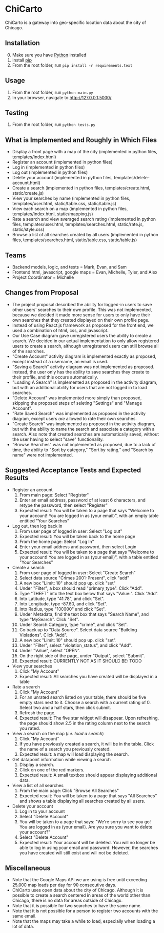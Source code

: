 # ChiCarto
ChiCarto is a gateway into geo-specific location data about the city of Chicago.

## Installation
0. Make sure you have [Python](https://www.python.org/downloads/) installed
1. Install [pip](https://pip.pypa.io/en/stable/installing/)
2. From the root folder, run `pip install -r requirements.text`

## Usage
1. From the root folder, run `python main.py`
2. In your browser, navigate to http://127.0.0.1:5000/

## Testing
1. From the root folder, run `python tests.py`

## What is Implemented and Roughly in Which Files
* Display a front page with a map of the city (implemented in python files, templates/index.html)
* Register an account (implemented in python files)
* Log in (implemented in python files)
* Log out (implemented in python files)
* Delete your account (implemented in python files, templates/delete-account.html)
* Create a search (implemented in python files, templates/create.html, static/create.js)
* View your searches by name (implemented in python files, templates/user.html, static/table.css, static/table.js)
* View each search on a map (implemented in python files, templates/index.html, static/mapping.js)
* Rate a search and view averaged search rating (implemented in python files, templates/user.html, templates/searches.html, static/rate.js, static/style.css)
* Browse a list of all searches created by all users (implemented in python files, templates/searches.html, static/table.css, static/table.js)

## Teams
* Backend models, logic, and tests = Mark, Evan, and Sam
* Frontend html, javascript, google maps = Evan, Michelle, Tyler, and Alex
* Project Coordinator = Michelle

## Changes from Proposal
* The project proposal described the ability for logged-in users to save other users' searches to their own profile. This was not implemented, because we decided it made more sense for users to only have their own searches that they created displayed on their own profile page. 
* Instead of using React.js framework as proposed for the front end, we used a combination of html, css, and javascript.
* Our Use Case diagram gave unregistered users the ability to create a search. We decided in our actual implementation to only allow registered users to create a search, although unregistered users can still browse all of the searches. 
* "Create Account" activity diagram is implemented exactly as proposed, except instead of a username, an email is used. 
* "Saving a Search" activity diagram was not implemented as proposed. Instead, the user only has the ability to save searches they create to their profile, and this occurs automatically.
* "Loading A Search" is implemented as proposed in the activity diagram, but with an additional ability for users that are not logged in to load searches.
* "Delete Account" was implemented more simply than proposed, skipping the proposed steps of seleting "Settings" and "Manage Account".
* "Rate Saved Search" was implemented as proposed in the activity diagram, except users _are_ allowed to rate their own searches.
* "Create Search" was implemented as proposed in the activity diagram, but with the ability to name the search and associate a category with a search. Also note that created searches are automatically saved, without the user having to select "save" functionality.
* "Browse Searches" was not implemented as proposed, due to a lack of time, the ability to "Sort by category," "Sort by rating," and "Search by name" were not implemented.

## Suggested Acceptance Tests and Expected Results
* Register an account
  1. From main page: Select "Register"
  2. Enter an email address, password of at least 6 characters, and retype the password, then select "Register" 
  3. Expected result: You will be taken to a page that says "Welcome to your account! You are logged in as (your email)", with an empty table entitled "Your Searches"
* Log out, then log back in
  1. From user page of logged in user: Select "Log out" 
  2. Expected result: You will be taken back to the home page
  3. From the home page: Select "Log In"
  4. Enter your email address and password, then select Login
  5. Expected result: You will be taken to a page that says "Welcome to your account! You are logged in as (your email)", with a table entitled "Your Searches"
* Create a search
  1. From user page of logged in user: Select "Create Search"
  2. Select data source "Crimes 2001-Present", click "add"
  3. A new box "Limit: 10" should pop up. click "set"
  4. Under "Filter", a box should read "primary_type". Click "Add".
  5. Type "THEFT" into the text box below that says "Value:". Click "Add". 
  6. Into Latitude, type "41.78", and click "Set". 
  7. Into Longitude, type -87.60, and click "Set".  
  8. Into Radius, type "100000" and click "Set". 
  9. Under Metadata, find the text box that says "Search Name", and type "MySearch". Click "Set".
  10. Under Search Category, type "crime", and click "Set". 
  11. Go back up to "Data Source". Select data source "Building Violations". Click "Add".
  12. A new box "Limit: 10" should pop up. click "set".
  13. Under "Filter", select "violation_status", and click "Add". 
  14. Under "Value", select "OPEN". 
  15. On the right side of the page, under "Output", select "Submit". 
  16. Expected result: CURRENTLY NOT AS IT SHOULD BE: TODO
* View your searches
  1. Click "My Account"
  2. Expected result: All searches you have created will be displayed in a table
* Rate a search
  1. Click "My Account"
  2. For an unrated search listed on your table, there should be five empty stars next to it. Choose a search with a current rating of 0.  Select two and a half stars, then click submit.
  3. Refresh the page.
  4. Expected result: The five star widget will disappear. Upon refreshing, the page should show 2.5 in the rating column next to the search you rated. 
* View a search on the map (_i.e. load a search_)
  1. Click "My Account"
  2. If you have previously created a search, it will be in the table. Click the name of a search you previously created.
  3. Expected result: a map will load displaying the search.
* Get datapoint information while viewing a search
  1. Display a search.
  2. Click on one of the red markers. 
  3. Expected result: A small textbox should appear displaying additional data.
* View a list of all searches
  1. From the main page: Click "Browse All Searches"
  2. Expected result: You will be taken to a page that says "All Searches" and shows a table displaying all searches created by all users.
* Delete your account
  1. Log in to your account
  2. Select "Delete Account"
  3. You will be taken to a page that says: "We're sorry to see you go! You are logged in as (your email). Are you sure you want to delete your account?" 
  4. Select "Delete Account"
  5. Expected result: Your account will be deleted. You will no longer be able to log in using your email and password. However, the searches you have created will still exist and will not be deleted. 

## Miscellaneous
* Note that the Google Maps API we are using is free until exceeding 25,000 map loads per day for 90 consecutive days.
* ChiCarto uses open data about the city of Chicago. Although it is possible to create a search centered in areas of the world other than Chicago, there is no data for areas outside of Chicago. 
* Note that it is possible for two searches to have the same name.
* Note that it is not possible for a person to register two accounts with the same email.
* Note that the maps may take a while to load, especially when loading a lot of data.